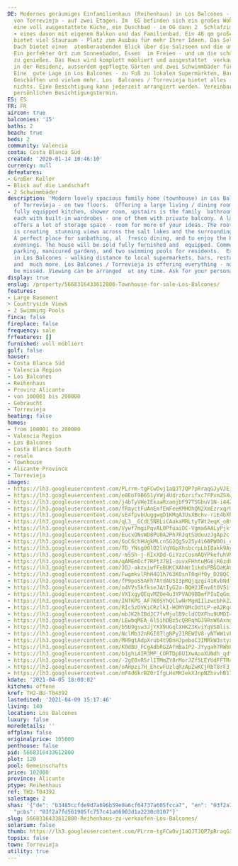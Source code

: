 ```yaml
---
DE: Modernes geräumiges Einfamilienhaus (Reihenhaus) in Los Balcones - ein Stadteil
  von Torrevieja - auf zwei Etagen. Im  EG befinden sich ein großes Wohn- / Esszimmer,
  eine voll ausgestattete Küche, ein Duschbad - im OG dann 2  Schlafzimmer mit Einbauschränken
  - eines davon mit eigenem Balkon und das Familienbad. Ein 48 qm großes  Untergeschoss
  bietet viel Stauraum - Platz zum Ausbau für mehr Ihrer Ideen. Das Solarium auf dem
  Dach bietet einen  atemberaubenden Blick über die Salzseen und die umliegende Landschaft.
  Ein perfekter Ort zum Sonnenbaden, Essen  im Freien - und um die schönen Sommerabende
  zu genießen. Das Haus wird komplett möbliert und ausgestattet  verkauft. Parkplätze
  in der Residenz, ausserdem gepflegte Gärten und zwei Schwimmbäder für die Bewohner.
  Eine  gute Lage in Los Balcones - zu Fuß zu lokalen Supermärkten, Bars, Restaurants,
  Geschäften und vielem mehr. Los  Balcones / Torrevieja bietet alles - es fehlt an
  nichts. Eine Besichtigung kann jederzeit arrangiert werden. Vereinbaren  Sie Ihren
  persönlichen Besichtigungstermin.
ES: ES
FR: FR
aircon: true
balconies: '15'
baths: 2
beach: true
beds: 2
community: Valencia
costa: Costa Blanca Süd
created: '2020-01-14 10:46:10'
currency: null
defeatures:
- Großer Keller
- Blick auf die Landschaft
- 2 Schwimmbäder
description: 'Modern lovely spacious family home (townhouse) in Los Balcones - part
  of Torrevieja - on two floors.  Offering a large living / dining room, an open plan
  fully equipped kitchen, shower room, upstairs is the family  bathroom, and 2 bedrooms:
  each with built-in wardrobes - one of them with private balcony. A large 48 sqm  underbuild
  offers a lot of storage space - room for more of your ideas. The rooftop solarium
  is creating  stunning views across the salt lakes and the surrounding countryside.
  A perfect place for sunbathing, al  fresco dining, and to enjoy the beautiful summer
  evenings. The house will be sold fully furnished and  equipped. Community with additional
  parking, manicured gardens, and two swimming pools for residents.  Excellent location
  in Los Balcones - walking distance to local supermarkets, bars, restaurants, shops
  and  much more. Los Balcones / Torrevieja is offering everything - nothing will
  be missed. Viewing can be arranged  at any time. Ask for your personal viewing appointment.'
display: true
enslug: /property/5668316433612800-Townhouse-for-sale-Los-Balcones/
features:
- Large Basement
- Countryside Views
- 2 Swimming Pools
finca: false
fireplace: false
frequency: sale
frfeatures: []
furnished: voll möbliert
golf: false
hauser:
- Costa Blanca Süd
- Valencia Region
- Los Balcones
- Reihenhaus
- Provinz Alicante
- von 100001 bis 200000
- Gebraucht
- Torrevieja
heating: false
homes:
- from 100001 to 200000
- Valencia Region
- Los Balcones
- Costa Blanca South
- resale
- Townhouse
- Alicante Province
- Torrevieja
images:
- https://lh3.googleusercontent.com/PLrrm-tgFCwOvj1aQJTJQP7pRraqGJyVJEjM4aDBzksfWb2wAEugoxCwtAqsz9TZiLLCFgs-JgORxcqvTe8q=w640-rj-e30-l100
- https://lh3.googleusercontent.com/e8EoT9B651yYWj4Udrz6zrifxc7FPxmZSXw6tbpCuas_OVW_p8f0CL5OvuxTEkPafTHr_19hEeRbQkA6dHrv=w640-rj-e30-l100
- https://lh3.googleusercontent.com/j4bTyVHeIEkaaRzamjbF97TSGbuV1N-i44ZHV4aUbCLPfabt2EeKinmpxYg7x8PtdLBdkV3szInD3alS2ww=w640-rj-e30-l100
- https://lh3.googleusercontent.com/fRayctFuAnEmfEWFeeKMHOhQN2XmEzrxqrUfxrtC0pPgHRU87cLTIbu6AoHbWLw0-gWjZ7UVIg1seQjsCkI09w=w640-rj-e30-l100
- https://lh3.googleusercontent.com/sE4fpvbUuggwqD1KMqA3UsXBchv-riE4bXhAw9D9oiU6qmlOsChvn3yE8ww-NgMRsyp5ygZlev6YnY8Alrr-=w640-rj-e30-l100
- https://lh3.googleusercontent.com/qL3__GCdL5NBLiCAakaMRLtyTWt2eqK_oBtCl4qvJ5SSEdLmgwvmMXX0iJoP1KxZpxeMr2eSvN3d5gs3T8iB=w640-rj-e30-l100
- https://lh3.googleusercontent.com/Vywf7mgiPqvAL0PfuaiOC-Vgma6AALyPjkf99RQRDgLjqP3FAdTM9URkq_PrXtImWJl_vp5idVYHXOo9mDMmJA=w640-rj-e30-l100
- https://lh3.googleusercontent.com/EucxONsWD8PU0A2Ph7RJqtSUduuzJgAp2c-NsiooS7BMOHCJKbdU0MrPnrVnA5eAQmTpH_8C4jNVxVzdRTeD=w640-rj-e30-l100
- https://lh3.googleusercontent.com/6oC6chHUgkMLcnSG2Qg5v25y4i6BPW0Oi_uTr50eTVYBnISnUqK4Hwjk1d9_MD890Zsqk-qoqQ5q2kvxgeOy=w640-rj-e30-l100
- https://lh3.googleusercontent.com/TD_YNsg0OlO2lVqYGpXhsbcrpLbI8akk9AyllsVphZsM5RDH1BmLdjX0bG3sA4yri9dg2eUmBnGvf6Vt8a5C=w640-rj-e30-l100
- https://lh3.googleusercontent.com/-m5Sh-j-RIxXDd-GiYzzCosmAQYPkefuhVh4ihQaRt8CSYNMzR8Ou_-I8E0fX3ppaYkYLfT6U1AZT_NFbX2j=w640-rj-e30-l100
- https://lh3.googleusercontent.com/gAMEmOcf7RPt37BI-ouvxFHhtuMG6jR6zdPTf3AuOImA-bZyMu1Ek3kSXdr7QKG-FvZoQTxz8w8rnJVNs3p7=w640-rj-e30-l100
- https://lh3.googleusercontent.com/3DJ-akzxiwfFoBUKCXAhWrIikdsPBGQaKA9r5Aip3anEUwKfjAaJ4ZoQnBnlnZP2-Nk8W6tEF5vXf-I4_Lm1=w640-rj-e30-l100
- https://lh3.googleusercontent.com/FwgmkvlRhH4O1h763KOsnT0qHf0y_D28OCjrkYfYzCakDqA2lNpv56cbnrZqZYUrOox1i7Xv3lf_s71dPx8=w640-rj-e30-l100
- https://lh3.googleusercontent.com/fP9poS5AFh7AtdAU5I3pRQjqzgi41RvbNdjzUvqOitErxLxNF4uT1K_7nuwyiSKNfxv5BDvgpxklM_LTzXY=w640-rj-e30-l100
- https://lh3.googleusercontent.com/o4VVs5kfkseJAtIyG2a-BQH2JEnv6t0V5if2R5hxC0jvV32TPGzgmewI3Xz9OSpWd5aGekkLymQ4Uc15FnWW=w640-rj-e30-l100
- https://lh3.googleusercontent.com/VXIxgyQEqvMZOe4u3YPVAO9BBafPIuEqGminFq4HQ-PPInqNnUTXWJZfXAtTik-gD3Fr8CTOBoedHSozVaM=w640-rj-e30-l100
- https://lh3.googleusercontent.com/INTKPG_AF7K0SYhQClwNrMgHIIlzwcbhkZzdED-yyjiuIzl8aQ5dJOW8IWyPD1dKDgSej6PZkG1JWGpbMEaB=w640-rj-e30-l100
- https://lh3.googleusercontent.com/RIc5zOVKiCRzlkI-HOMY0McDdtLP-eA2RqcQUWbMmaBDt0NSXPMmaAhi7snPnd5sg24nzW4A6UtFHu-7J7Ny=w640-rj-e30-l100
- https://lh3.googleusercontent.com/mbJK2hIBdJC7fvMjulB9cldCOXFhu9UMDI4bKFUt0dcZzGGtzSY_x7v6O9dFgSFhLBHYQu1Em2UM2dWsZVWPxA=w640-rj-e30-l100
- https://lh3.googleusercontent.com/LEwbqMEA_6l5ihDBz5cQRRqhDJ9RnW6AxngA9ewv_LNOln3des-ywcmvLp-b6hDeLv20a87Ma8_8xrpukV64Kw=w640-rj-e30-l100
- https://lh3.googleusercontent.com/b5U9gsw3JjYXX9UGqlXHKZ3KviYqVSBlisigs91S3ItwbmAa0do9pfjMdi7GMh7bVGP3PYhEaaBbIJfvMAe7=w640-rj-e30-l100
- https://lh3.googleusercontent.com/NclMb32nRGI87lgNPy21REWIV8-yNTWW1vF9egoNK4nepykxqQMPxbg3j3F3zLIf_kHTYIb70bU6HqrgU9Ed=w640-rj-e30-l100
- https://lh3.googleusercontent.com/MH9gtAdpXrub4t9BnHJpeboC3IMRkW3styx-pSiE87cw9gZ6hYw4TXaSWf2qSjyHhAcpZIJIizQ1ES9IWYhCJw=w640-rj-e30-l100
- https://lh3.googleusercontent.com/K0dBU_FCgAdbRGZAfHBa1P2-JYygah7RWbL38McPaE2f80sqZWAgpmAy1yneAFA3LAoAQUvItPrR1BUDzXuz=w640-rj-e30-l100
- https://lh3.googleusercontent.com/b1ghiAIR3MP_CORTDp8U1XwAoaXUNdh_qdtoP32RcdMgpYxQNtSOiYuswmefXpD0Emjf57sSgXtLlHX4DTA=w640-rj-e30-l100
- https://lh3.googleusercontent.com/-2gEOxR5rlITMmZY8rMorJZf5LEYUdFFTRcTYOHUVeGo0Qimocuo6WEWR2nPKVPCVJaZfp7Im4mM9tJ2u3C5=w640-rj-e30-l100
- https://lh3.googleusercontent.com/oAHpzi7H_EhcwFUzlqRzApZwKCjRbT8rF3_s7Hs1Uh9K2Ju23Hs1twdZrgFahkcFfnFOLXcI9brby3ktqqgw=w640-rj-e30-l100
- https://lh3.googleusercontent.com/mF4d6krBZ0rIfgLHxMHJekXJnpNZhvvhB17xEdTOTOiz-_2_ECBbo_KQ71NaFoWhyWE978MRrowh_qm8lF92hg=w640-rj-e30-l100
kdate: '2021-04-05 18:00:02'
kitchen: offene
kref: TH2-BU-T04392
lastedited: '2021-04-09 15:17:46'
living: 140
location: Los Balcones
luxury: false
moredetails: ''
offplan: false
originalprice: 105000
penthouse: false
pid: 5668316433612800
plot: 120
pool: Gemeinschafts
price: 102000
province: Alicante
ptype: Reihenhaus
ref: TH2-T04392
salestage: 2
shas: '{"de": "b3485ccfde9d7a696b59e0a6cf64737a605fcca7", "en": "03f2a7fd561905fc757c41a66903d1a2230c0107",
  "pcbs": "03f2a7fd561905fc757c41a66903d1a2230c0107"}'
slug: 5668316433612800-Reihenhaus-zu-verkaufen-Los-Balcones/
solarium: false
thumb: https://lh3.googleusercontent.com/PLrrm-tgFCwOvj1aQJTJQP7pRraqGJyVJEjM4aDBzksfWb2wAEugoxCwtAqsz9TZiLLCFgs-JgORxcqvTe8q=w400-h240-n-rj-e30-l100
topsix: false
town: Torrevieja
utility: true
---
```

